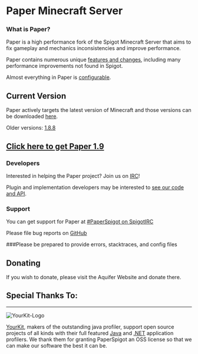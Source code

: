Paper Minecraft Server
===========
### What is Paper?

Paper is a high performance fork of the Spigot Minecraft Server that aims to fix gameplay and mechanics inconsistencies and improve performance.

Paper contains numerous unique [features and changes](features.md), including many performance improvements not found in Spigot.

Almost everything in Paper is [configurable](config.md).

## Current Version
Paper actively targets the latest version of Minecraft and those versions can be downloaded [here](https://ci.destroystokyo.com/job/PaperSpigot).

Older versions: [1.8.8](https://ci.destroystokyo.com/job/PaperSpigot/443/)

## [Click here to get Paper 1.9](building.md)

### Developers
Interested in helping the Paper project? Join us on [IRC](https://paperchat.emc.gs)!

Plugin and implementation developers may be interested to [see our code and API](developers.md).

### Support
You can get support for Paper at [#PaperSpigot on SpigotIRC](https://paperchat.emc.gs)

Please file bug reports on [GitHub](https://paperissues.emc.gs)

###Please be prepared to provide errors, stacktraces, and config files

## Donating
If you wish to donate, please visit the Aquifer Website and donate there.

## Special Thanks To:
-------------

![YourKit-Logo](https://www.yourkit.com/images/yklogo.png)

[YourKit](http://www.yourkit.com/), makers of the outstanding java profiler, support open source projects of all kinds with their full featured [Java](https://www.yourkit.com/java/profiler/index.jsp) and [.NET](https://www.yourkit.com/.net/profiler/index.jsp) application profilers. We thank them for granting PaperSpigot an OSS license so that we can make our software the best it can be.
